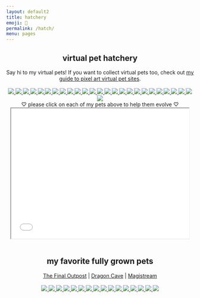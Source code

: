 ```yaml
---
layout: default2
title: hatchery
emoji: 🐣
permalink: /hatch/
menu: pages
---
```

<center>
    <h2>virtual pet hatchery</h2>
    Say hi to my virtual pets! If you want to collect virtual pets too, check out <a href="/2022/11/25/virtual-pets.html">my guide to pixel art virtual pet sites</a>.
    <br>
    <br>
    <div class="hatchery">
        <a target="other" href='https://finaloutpost.net/view/VnD0S#main'>
            <img src='https://finaloutpost.net/s/VnD0S.png'>
        </a>
        <a target="other" href='https://finaloutpost.net/view/WDMUI#main'>
            <img src='https://finaloutpost.net/s/WDMUI.png'>
        </a>
        <a target="other" href='https://finaloutpost.net/view/JBZ3v#main'>
            <img src='https://finaloutpost.net/s/JBZ3v.png'>
        </a>
        <a target="other" href='https://finaloutpost.net/view/lNotg#main'>
            <img src='https://finaloutpost.net/s/lNotg.png'>
        </a>
        <a target="other" href='https://finaloutpost.net/view/TQ0fu#main'>
            <img src='https://finaloutpost.net/s/TQ0fu.png'>
        </a>
        <a target="other" href='https://finaloutpost.net/view/bBmuT#main'>
            <img src='https://finaloutpost.net/s/bBmuT.png'>
        </a>
        <a target="other" href='https://finaloutpost.net/view/7PcDM#main'>
            <img src='https://finaloutpost.net/s/7PcDM.png'>
        </a>
        <a target="other" href='https://finaloutpost.net/view/gpFGq#main'>
            <img src='https://finaloutpost.net/s/gpFGq.png'>
        </a>
        <a target="other" href='https://finaloutpost.net/view/WdQGI#main'>
            <img src='https://finaloutpost.net/s/WdQGI.png'>
        </a>
        <a target="other" href='https://finaloutpost.net/view/Z8rgF#main'>
            <img src='https://finaloutpost.net/s/Z8rgF.png'>
        </a>
        <a target="other" href='https://finaloutpost.net/view/xu6R3#main'>
            <img src='https://finaloutpost.net/s/xu6R3.png'>
        </a>
        <a target="other" href="https://dragcave.net/view/OLpNV#middle">
            <img src="https://dragcave.net/image/OLpNV.gif" style="border-width:0"/>
        </a>
        <a target="other" href="https://dragcave.net/view/ANAkv#middle">
            <img src="https://dragcave.net/image/ANAkv.gif" style="border-width:0"/>
        </a>
        <a target="other" href="https://dragcave.net/view/Vnzzq#middle">
            <img src="https://dragcave.net/image/Vnzzq.gif" style="border-width:0"/>
        </a>
        <a target="other" href="https://dragcave.net/view/8iZb3#middle">
            <img src="https://dragcave.net/image/8iZb3.gif" style="border-width:0"/>
        </a>
        <a target="other" href="https://dragcave.net/view/ShmHn#middle">
            <img src="https://dragcave.net/image/ShmHn.gif" style="border-width:0"/>
        </a>
        <a target="other" href="https://dragcave.net/view/xh8iY#middle">
            <img src="https://dragcave.net/image/xh8iY.gif" style="border-width:0"/>
        </a>
        <a target="other" href="https://dragcave.net/view/0vqj5#middle">
            <img src="https://dragcave.net/image/0vqj5.gif" style="border-width:0"/>
        </a>
        <a target="other" href="https://dragcave.net/view/VxBti#middle">
            <img src="https://dragcave.net/image/VxBti.gif" style="border-width:0"/>
        </a>
        <a target="other" href="https://dragcave.net/view/bdhSk#middle">
            <img src="https://dragcave.net/image/bdhSk.gif" style="border-width:0"/>
        </a>
        <a target="other" href="https://dragcave.net/view/kb2Fo#middle">
            <img src="https://dragcave.net/image/kb2Fo.gif" style="border-width:0"/>
        </a>
        <a target="other" href="https://dragcave.net/view/WDNGA#middle">
            <img src="https://dragcave.net/image/WDNGA.gif" style="border-width:0"/>
        </a>
        <a target="other" href="https://dragcave.net/view/95L4W#middle">
            <img src="https://dragcave.net/image/95L4W.gif" style="border-width:0"/>
        </a>
        <a target="other" href="https://dragcave.net/view/8HQE1#middle">
            <img src="https://dragcave.net/image/8HQE1.gif" style="border-width:0"/>
        </a>
        <a target="other" href="https://dragcave.net/view/sOA7M#middle">
            <img src="https://dragcave.net/image/sOA7M.gif" style="border-width:0"/>
        </a>
        <a target="other" href="https://dragcave.net/view/0nJBe#middle">
            <img src="https://dragcave.net/image/0nJBe.gif" style="border-width:0"/>
        </a>
        <div class="hatchery-status">
            ♡ please click on each of my pets above to help them evolve ♡
        </div>
        <iframe src="/hatchable.txt" name="other" width="95%" height="350px"></iframe>
    </div>
    <script>
        let isIframeLoadSet = false;
        document.querySelectorAll('a[target="other"]').forEach(el => {
            el.onclick = () => {
                document.querySelector('.hatchery-status').innerText = "loading...";
                if (!isIframeLoadSet) {
                    isIframeLoadSet = true;
                    document.getElementsByName("other")[0].onload = () => {
                        document.querySelector('.hatchery-status').innerText = "thank you!";
                    }
                }
            };
        });
    </script>
    <br>
    <h2>my favorite fully grown pets</h2>
    <a target="_blank" href="https://finaloutpost.net/visit/lostletters/37592">The Final Outpost</a> | 
    <a target="_blank" href="https://dragcave.net/user/lostletters">Dragon Cave</a> | 
    <a target="_blank" href="https://magistream.com/user/lostletters/Completed">Magistream</a>
    <br>
    <br>
        <a target="other" href='https://finaloutpost.net/view/CCG9D#main'>
            <img src='https://finaloutpost.net/s/CCG9D.png'>
        </a>
        <a target="other" href='https://finaloutpost.net/view/9Z1vj#main'>
            <img src='https://finaloutpost.net/s/9Z1vj.png'>
        </a>
        <a target="other" href='https://finaloutpost.net/view/fgoZb#main'>
            <img src='https://finaloutpost.net/s/fgoZb.png'>
        </a>
        <a target="other" href="https://dragcave.net/view/gpSa9#middle">
            <img src="https://dragcave.net/image/gpSa9.gif" style="border-width:0"/>
        </a>
        <a target="other" href="https://dragcave.net/view/mMntk#middle">
            <img src="https://dragcave.net/image/mMntk.gif" style="border-width:0"/>
        </a>
        <a target="other" href="https://dragcave.net/view/PCf1e">
            <img src="https://dragcave.net/image/PCf1e.gif" style="border-width:0"/>
        </a>
        <a target="other" href="https://dragcave.net/view/OVsMx#middle">
            <img src="https://dragcave.net/image/OVsMx.gif" style="border-width:0"/>
        </a>
        <a target="other" href="https://dragcave.net/view/yLmgd#middle">
            <img src="https://dragcave.net/image/yLmgd.gif" style="border-width:0"/>
        </a>
        <a target="other" href="https://dragcave.net/view/aZAqo#middle">
            <img src="https://dragcave.net/image/aZAqo.gif" style="border-width:0"/>
        </a>
        <a target="other" href="https://dragcave.net/view/spPTJ#middle">
            <img src="https://dragcave.net/image/spPTJ.gif" style="border-width:0"/>
        </a>
        <a target="other" href="http://magistream.com/creature/14201225#page-body">
            <img src="http://magistream.com/img/14201225.gif"/>
        </a>
        <a target="other" href="http://magistream.com/creature/14211781">
            <img src="http://magistream.com/img/14211781.gif"/>
        </a>
        <a target="other" href="http://magistream.com/creature/14213565">
            <img src="http://magistream.com/img/14213565.gif"/>
        </a>
        <a target="other" href='https://finaloutpost.net/view/ohzHb#main'>
            <img src='https://finaloutpost.net/s/ohzHb1.png'>
        </a>
        <a target="other" href='https://finaloutpost.net/view/6XO96#main'>
            <img src='https://finaloutpost.net/s/6XO96.png'>
        </a>
        <a target="other" href='https://finaloutpost.net/view/6tZ5z#main'>
         <img src='https://finaloutpost.net/s/6tZ5z3.png'>
        </a>
</center>